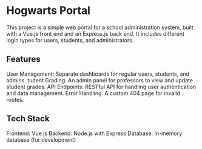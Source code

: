 # Hogwarts Portal
This project is a simple web portal for a school administration system, built with a Vue.js front end and an Express.js back end. It includes different login types for users, students, and administrators.

## Features
User Management: Separate dashboards for regular users, students, and admins.
tudent Grading: An admin panel for professors to view and update student grades.
API Endpoints: RESTful API for handling user authentication and data management.
Error Handling: A custom 404 page for invalid routes.

## Tech Stack
Frontend: Vue.js
Backend: Node.js with Express
Database: In-memory database (for development)